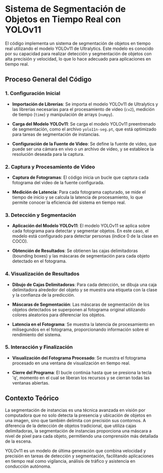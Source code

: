 # Sistema de Segmentación de Objetos en Tiempo Real con YOLOv11

El código implementa un sistema de segmentación de objetos en tiempo real utilizando el modelo YOLOv11 de Ultralytics. Este modelo es conocido por su capacidad para realizar detección y segmentación de objetos con alta precisión y velocidad, lo que lo hace adecuado para aplicaciones en tiempo real.

## Proceso General del Código

### 1. Configuración Inicial

- **Importación de Librerías**: Se importa el modelo YOLOv11 de Ultralytics y las librerías necesarias para el procesamiento de video (`cv2`), medición de tiempo (`time`) y manipulación de arrays (`numpy`).
  
- **Carga del Modelo YOLOv11**: Se carga el modelo YOLOv11 preentrenado de segmentación, como el archivo `yolo11n-seg.pt`, que está optimizado para tareas de segmentación de instancias.

- **Configuración de la Fuente de Video**: Se define la fuente de video, que puede ser una cámara en vivo o un archivo de video, y se establece la resolución deseada para la captura.

### 2. Captura y Procesamiento de Video

- **Captura de Fotogramas**: El código inicia un bucle que captura cada fotograma del video de la fuente configurada.

- **Medición de Latencia**: Para cada fotograma capturado, se mide el tiempo de inicio y se calcula la latencia de procesamiento, lo que permite conocer la eficiencia del sistema en tiempo real.

### 3. Detección y Segmentación

- **Aplicación del Modelo YOLOv11**: El modelo YOLOv11 se aplica sobre cada fotograma para detectar y segmentar objetos. En este caso, el modelo está configurado para detectar personas (índice 0 de la clase en COCO).

- **Obtención de Resultados**: Se obtienen las cajas delimitadoras (bounding boxes) y las máscaras de segmentación para cada objeto detectado en el fotograma.

### 4. Visualización de Resultados

- **Dibujo de Cajas Delimitadoras**: Para cada detección, se dibuja una caja delimitadora alrededor del objeto y se muestra una etiqueta con la clase y la confianza de la predicción.

- **Máscaras de Segmentación**: Las máscaras de segmentación de los objetos detectados se superponen al fotograma original utilizando colores aleatorios para diferenciar los objetos.

- **Latencia en el Fotograma**: Se muestra la latencia de procesamiento en milisegundos en el fotograma, proporcionando información sobre el rendimiento del sistema.

### 5. Interacción y Finalización

- **Visualización del Fotograma Procesado**: Se muestra el fotograma procesado en una ventana de visualización en tiempo real.

- **Cierre del Programa**: El bucle continúa hasta que se presiona la tecla 'q', momento en el cual se liberan los recursos y se cierran todas las ventanas abiertas.

## Contexto Teórico

La segmentación de instancias es una técnica avanzada en visión por computadora que no solo detecta la presencia y ubicación de objetos en una imagen, sino que también delimita con precisión sus contornos. A diferencia de la detección de objetos tradicional, que utiliza cajas delimitadoras, la segmentación de instancias proporciona una máscara a nivel de píxel para cada objeto, permitiendo una comprensión más detallada de la escena.

YOLOv11 es un modelo de última generación que combina velocidad y precisión en tareas de detección y segmentación, facilitando aplicaciones en tiempo real como vigilancia, análisis de tráfico y asistencia en conducción autónoma.


